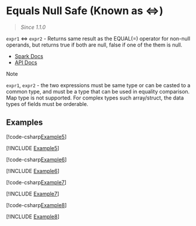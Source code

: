 ﻿# Equals Null Safe (Known as <=>)

> _Since 1.1.0_

`expr1` <=> `expr2` - Returns same result as the EQUAL(=) operator for non-null
operands, but returns true if both are null, false if one of the them is null.

* [Spark Docs](https://spark.apache.org/docs/3.2.2/api/sql/index.html#_10)
* [API Docs](xref:TypedSpark.NET.Columns.TypedColumn`2.EqNullSafe*)

> [!NOTE]
> `expr1`, `expr2` - the two expressions must be same type or can be casted to a
> common type, and must be a type that can be used in equality comparison. Map
> type is not supported. For complex types such array/struct, the data types of
> fields must be orderable.

## Examples

[!code-csharp[Example5](../../../TypedSpark.NET.Tests/Examples/Equals.cs#Example5)]

[!INCLUDE [Example5](../../../TypedSpark.NET.Tests/Examples/__examples__/Equals.Case5.md)]

[!code-csharp[Example6](../../../TypedSpark.NET.Tests/Examples/Equals.cs#Example6)]

[!INCLUDE [Example6](../../../TypedSpark.NET.Tests/Examples/__examples__/Equals.Case6.md)]

[!code-csharp[Example7](../../../TypedSpark.NET.Tests/Examples/Equals.cs#Example7)]

[!INCLUDE [Example7](../../../TypedSpark.NET.Tests/Examples/__examples__/Equals.Case7.md)]

[!code-csharp[Example8](../../../TypedSpark.NET.Tests/Examples/Equals.cs#Example8)]

[!INCLUDE [Example8](../../../TypedSpark.NET.Tests/Examples/__examples__/Equals.Case8.md)]
